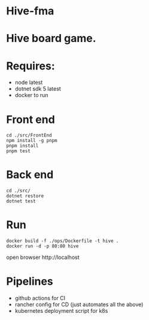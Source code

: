 # Hive-fma

# Hive board game.

# Requires:
- node latest
- dotnet sdk 5 latest
- docker to run

# Front end
```
cd ./src/FrontEnd
npm install -g pnpm
pnpm install
pnpm test
```


# Back end
```
cd ./src/
dotnet restore
dotnet test
```

# Run
```
docker build -f ./ops/Dockerfile -t hive .
docker run -d -p 80:80 hive
```

open browser http://localhost

# Pipelines
* github actions for CI
* rancher config for CD (just automates all the above)
* kubernetes deployment script for k8s
